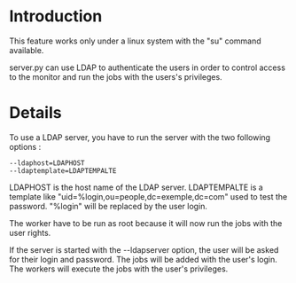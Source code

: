 # Introduction #

This feature works only under a linux system with the "su" command available.

server.py can use LDAP to authenticate the users in order to control access to the monitor and run the jobs with the users's privileges.

# Details #

To use a LDAP server, you have to run the server with the two following options :

```
--ldaphost=LDAPHOST
--ldaptemplate=LDAPTEMPALTE
```

LDAPHOST is the host name of the LDAP server.
LDAPTEMPALTE is a template like "uid=%login,ou=people,dc=exemple,dc=com" used to test the password. "%login" will be replaced by the user login.

The worker have to be run as root because it will now run the jobs with the user rights.

If the server is started with the --ldapserver option, the user will be asked for their login and password. The jobs will be added with the user's login. The workers will execute
the jobs with the user's privileges.